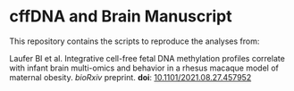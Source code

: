 # cffDNA and Brain Manuscript

This repository contains the scripts to reproduce the analyses from:

Laufer BI et al. Integrative cell-free fetal DNA methylation profiles correlate with infant brain multi-omics and behavior in a rhesus macaque model of maternal obesity. *bioRxiv* preprint. **doi**: [10.1101/2021.08.27.457952](https://doi.org/10.1101/2021.08.27.457952)
